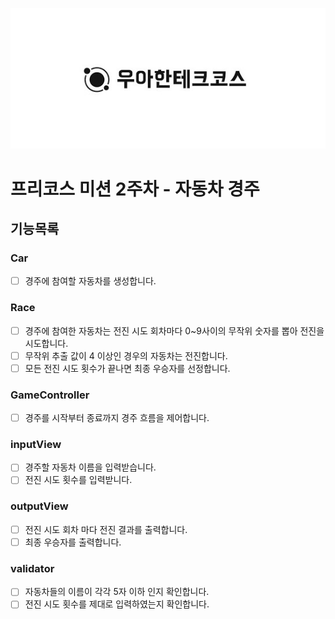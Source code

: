 <p align="center">
    <img src="./woowacourse_logo.jpg" alt="우아한테크코스" width="600px">
</p>

# 프리코스 미션 2주차 - 자동차 경주


## 기능목록

### Car
- [ ] 경주에 참여할 자동차를 생성합니다.

### Race
- [ ] 경주에 참여한 자동차는 전진 시도 회차마다 0~9사이의 무작위 숫자를 뽑아 전진을 시도합니다.
- [ ] 무작위 추출 값이 4 이상인 경우의 자동차는 전진합니다.
- [ ] 모든 전진 시도 횟수가 끝나면 최종 우승자를 선정합니다.

### GameController
- [ ] 경주를 시작부터 종료까지 경주 흐름을 제어합니다.

### inputView
- [ ] 경주할 자동차 이름을 입력받습니다.
- [ ] 전진 시도 횟수를 입력받니다.
### outputView
- [ ] 전진 시도 회차 마다 전진 결과를 출력합니다.
- [ ] 최종 우승자를 출력합니다.

### validator
- [ ] 자동차들의 이름이 각각 5자 이하 인지 확인합니다.
- [ ] 전진 시도 횟수를 제대로 입력하였는지 확인합니다.